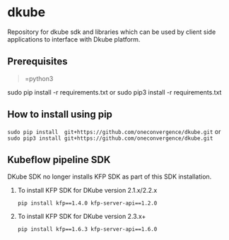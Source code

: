 # dkube
Repository for dkube sdk and libraries which can be used by client side applications to interface with Dkube platform.

Prerequisites
-------------
>=python3

sudo pip install -r requirements.txt or
sudo pip3 install -r requirements.txt


How to install using pip
------------------------
`sudo pip install  git+https://github.com/oneconvergence/dkube.git` or
`sudo pip3 install git+https://github.com/oneconvergence/dkube.git`


Kubeflow pipeline SDK
---------------------
DKube SDK no longer installs KFP SDK as part of this SDK installation. 

1. To install KFP SDK for DKube version 2.1.x/2.2.x

    `pip install kfp==1.4.0 kfp-server-api==1.2.0`

2. To install KFP SDK for DKube version 2.3.x+

    `pip install kfp==1.6.3 kfp-server-api==1.6.0`
